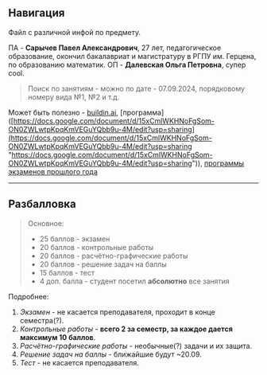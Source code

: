 ## Навигация

Файл с различной инфой по предмету.

ПА - **Сарычев Павел Александрович**, 27 лет, педагогическое образование, окончил бакалавриат и магистратуру в РГПУ им. Герцена, по образованию математик.
ОП - **Далевская Ольга Петровна**, супер cool.

>Поиск по занятиям - можно по дате - 07.09.2024, порядковому номеру вида №1, №2 и т.д.

Может быть полезно - [buildin.ai](https://buildin.ai/share/e9b5fad6-6831-4067-b469-f79e5cf78d40), [программа]([https://docs.google.com/document/d/15xCmlWKHNoFgSom-ON0ZWLwtpKpqKmVEGuYQbb9u-4M/edit?usp=sharing](https://docs.google.com/document/d/15xCmlWKHNoFgSom-ON0ZWLwtpKpqKmVEGuYQbb9u-4M/edit?usp=sharing "https://docs.google.com/document/d/15xCmlWKHNoFgSom-ON0ZWLwtpKpqKmVEGuYQbb9u-4M/edit?usp=sharing")), [программы экзаменов прошлого года](https://niuitmo-my.sharepoint.com/:b:/g/personal/467413_niuitmo_ru/EXcYMLhA4xFGrSPk-GcRdMgByxO7ReGojR8F1gRPYZygAQ)

---
## Разбалловка

>Основное:
> - 25 баллов - экзамен
> - 20 баллов - контрольные работы
> - 20 баллов - расчётно-графические работы
> - 20 баллов - решение задач на баллы
> - 15 баллов - тест
> - 4 доп. балла - студент посетил **абсолютно** все занятия

Подробнее:
1. _Экзамен_ - не касается преподавателя, проходит в конце семестра(?).
2. _Контрольные работы_ - **всего 2 за семестр, за каждое дается максимум 10 баллов**.
3. _Расчётно-графические работы_ - необычные(?) задачи и их защита.
4. _Решение задач на баллы_ - ближайшие будут ~20.09.
5. _Тест_ - не касается преподавателя.